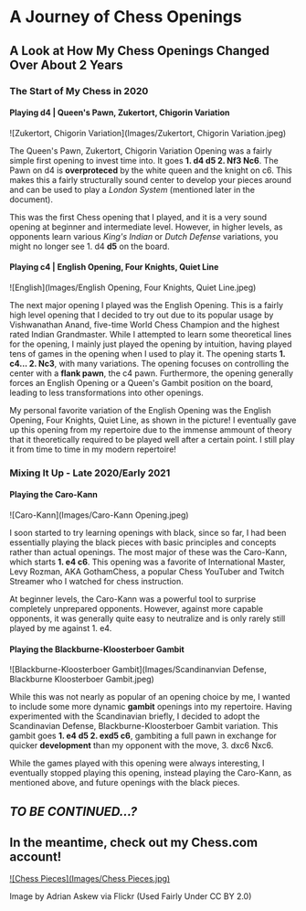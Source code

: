 # A Journey of Chess Openings
## A Look at How My Chess Openings Changed Over About 2 Years


### The Start of My Chess in 2020
#### Playing d4 | Queen's Pawn, Zukertort, Chigorin Variation

![Zukertort, Chigorin Variation](Images/Zukertort, Chigorin Variation.jpeg)

The Queen's Pawn, Zukertort, Chigorin Variation Opening was a fairly simple first opening to invest time into. It goes **1. d4 d5 2. Nf3 Nc6**. The Pawn on d4 is **overproteced** by the white queen and the knight on c6. This makes this a fairly structurally sound center to develop your pieces around and can be used to play a *London System* (mentioned later in the document).

This was the first Chess opening that I played, and it is a very sound opening at beginner and intermediate level. However, in higher levels, as opponents learn various *King's Indian* or *Dutch Defense* variations, you might no longer see 1. d4 **d5** on the board.


#### Playing c4 | English Opening, Four Knights, Quiet Line

![English](Images/English Opening, Four Knights, Quiet Line.jpeg)

The next major opening I played was the English Opening. This is a fairly high level opening that I decided to try out due to its popular usage by Vishwanathan Anand, five-time World Chess Champion and the highest rated Indian Grandmaster. While I attempted to learn some theoretical lines for the opening, I mainly just played the opening by intuition, having played tens of games in the opening when I used to play it. The opening starts **1. c4... 2. Nc3**, with many variations. The opening focuses on controlling the center with a **flank pawn**, the c4 pawn. Furthermore, the opening generally forces an English Opening or a Queen's Gambit position on the board, leading to less transformations into other openings. 

My personal favorite variation of the English Opening was the English Opening, Four Knights, Quiet Line, as shown in the picture! I eventually gave up this opening from my repertoire due to the immense ammount of theory that it theoretically required to be played well after a certain point. I still play it from time to time in my modern repertoire!




### Mixing It Up - Late 2020/Early 2021

#### Playing the Caro-Kann

![Caro-Kann](Images/Caro-Kann Opening.jpeg)

I soon started to try learning openings with black, since so far, I had been essentially playing the black pieces with basic principles and concepts rather than actual openings. The most major of these was the Caro-Kann, which starts **1. e4 c6**. This opening was a favorite of International Master, Levy Rozman, AKA GothamChess, a popular Chess YouTuber and Twitch Streamer who I watched for chess instruction.

At beginner levels, the Caro-Kann was a powerful tool to surprise completely unprepared opponents. However, against more capable opponents, it was generally quite easy to neutralize and is only rarely still played by me against 1. e4. 


#### Playing the Blackburne-Kloosterboer Gambit

![Blackburne-Kloosterboer Gambit](Images/Scandinanvian Defense, Blackburne Kloosterboer Gambit.jpeg)

While this was not nearly as popular of an opening choice by me, I wanted to include some more dynamic **gambit** openings into my repertoire. Having experimented with the Scandinavian briefly, I decided to adopt the Scandinavian Defense, Blackburne-Kloosterboer Gambit variation. This gambit goes **1. e4 d5 2. exd5 c6**, gambiting a full pawn in exchange for quicker **development** than my opponent with the move, 3. dxc6 Nxc6. 

While the games played with this opening were always interesting, I eventually stopped playing this opening, instead playing the Caro-Kann, as mentioned above, and future openings with the black pieces.

## ***TO BE CONTINUED...?***

## In the meantime, check out my Chess.com account!
[![Chess Pieces](Images/Chess Pieces.jpg)](https://www.chess.com/member/narrator54)

Image by Adrian Askew via Flickr (Used Fairly Under CC BY 2.0)
